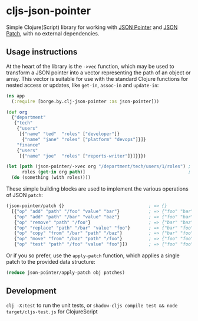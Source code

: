# cljs-json-pointer

Simple Clojure(Script) library for working with [JSON Pointer](https://www.rfc-editor.org/rfc/rfc6901) and 
[JSON Patch](https://datatracker.ietf.org/doc/html/rfc6902/), with no external dependencies.

## Usage instructions

At the heart of the library is the `->vec` function, which may be used to transform a JSON pointer into a vector
representing the path of an object or array. This vector is suitable for use with the standard Clojure functions for
nested access or updates, like `get-in`, `assoc-in` and `update-in`:

```clojure
(ns app
  (:require [borge.by.clj-json-pointer :as json-pointer]))

(def org
  {"department"
   {"tech"
    {"users"
     [{"name" "ted"  "roles" ["developer"]}
      {"name" "jane" "roles" ["platform" "devops"]}]}
    "finance"
    {"users"
     [{"name" "joe"  "roles" ["reports-writer"]}]}}})

(let [path (json-pointer/->vec org "/department/tech/users/1/roles") ; => ["department" "tech" 1 "users" "roles"]
      roles (get-in org path)]                                       ; => ["platform" "devops"]
  (do (something (with roles))))
```

These simple building blocks are used to implement the various operations of JSON `patch`:

```clojure
(json-pointer/patch {}                                ; => {}
  [{"op" "add" "path" "/foo" "value" "bar"}           ; => {"foo" "bar"}
   {"op" "add" "path" "/bar" "value" "baz"}           ; => {"foo" "bar" "bar" "baz}
   {"op" "remove" "path" "/foo"}                      ; => {"bar" "baz"}
   {"op" "replace" "path" "/bar" "value" "foo"}       ; => {"bar" "foo"}          
   {"op" "copy" "from" "/bar" "path" "/baz"}          ; => {"bar" "foo" "baz" "foo"}                
   {"op" "move" "from" "/baz" "path" "/foo"}          ; => {"foo" "foo"}
   {"op" "test" "path" "/foo" "value" "foo"}])        ; => {"foo" "foo"}
```

Or if you so prefer, use the `apply-patch` function, which applies a single patch to the provided data structure:

```clojure
(reduce json-pointer/apply-patch obj patches)
```

## Development

`clj -X:test` to run the unit tests, or `shadow-cljs compile test && node target/cljs-test.js` for ClojureScript
